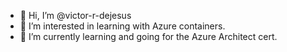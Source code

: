 - 👋 Hi, I’m @victor-r-dejesus
- 👀 I’m interested in learning with Azure containers.
- 🌱 I’m currently learning and going for the Azure Architect cert.

<!---
victor-r-dejesus/victor-r-dejesus is a ✨ special ✨ repository because its `README.md` (this file) appears on your GitHub profile.
You can click the Preview link to take a look at your changes.
--->
